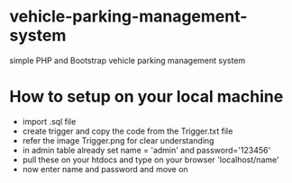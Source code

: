 # vehicle-parking-management-system
 simple PHP and Bootstrap vehicle parking management system

# How to setup on your local machine
<ul>
	<li>import .sql file</li>
	<li>create trigger and copy the code from the Trigger.txt file</li>
	<li>refer the image Trigger.png for clear understanding</li>
	<li>in admin table already set name = 'admin' and password='123456'</li>
	<li>pull these on your htdocs and type on your browser 'localhost/name'</li>
	<li>now enter name and password and move on</li>
</ul>